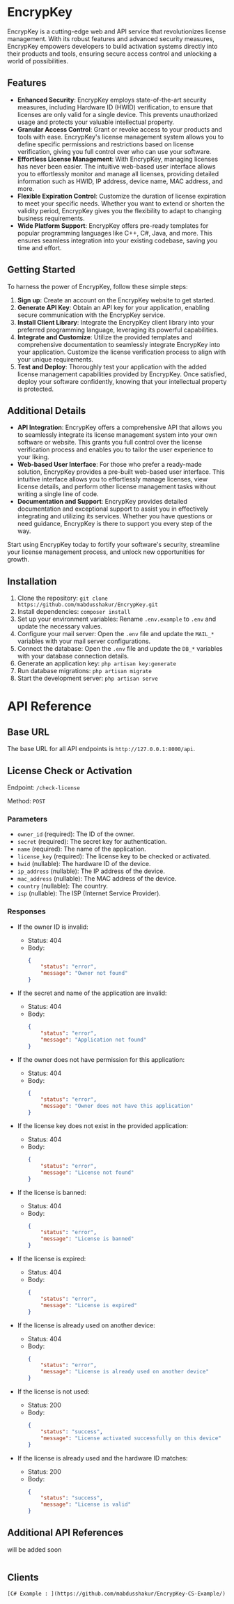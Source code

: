 # EncrypKey

EncrypKey is a cutting-edge web and API service that revolutionizes license management. With its robust features and advanced security measures, EncrypKey empowers developers to build activation systems directly into their products and tools, ensuring secure access control and unlocking a world of possibilities.

## Features

- **Enhanced Security**: EncrypKey employs state-of-the-art security measures, including Hardware ID (HWID) verification, to ensure that licenses are only valid for a single device. This prevents unauthorized usage and protects your valuable intellectual property.
- **Granular Access Control**: Grant or revoke access to your products and tools with ease. EncrypKey's license management system allows you to define specific permissions and restrictions based on license verification, giving you full control over who can use your software.
- **Effortless License Management**: With EncrypKey, managing licenses has never been easier. The intuitive web-based user interface allows you to effortlessly monitor and manage all licenses, providing detailed information such as HWID, IP address, device name, MAC address, and more.
- **Flexible Expiration Control**: Customize the duration of license expiration to meet your specific needs. Whether you want to extend or shorten the validity period, EncrypKey gives you the flexibility to adapt to changing business requirements.
- **Wide Platform Support**: EncrypKey offers pre-ready templates for popular programming languages like C++, C#, Java, and more. This ensures seamless integration into your existing codebase, saving you time and effort.

## Getting Started

To harness the power of EncrypKey, follow these simple steps:

1. **Sign up**: Create an account on the EncrypKey website to get started.
2. **Generate API Key**: Obtain an API key for your application, enabling secure communication with the EncrypKey service.
3. **Install Client Library**: Integrate the EncrypKey client library into your preferred programming language, leveraging its powerful capabilities.
4. **Integrate and Customize**: Utilize the provided templates and comprehensive documentation to seamlessly integrate EncrypKey into your application. Customize the license verification process to align with your unique requirements.
5. **Test and Deploy**: Thoroughly test your application with the added license management capabilities provided by EncrypKey. Once satisfied, deploy your software confidently, knowing that your intellectual property is protected.

## Additional Details

- **API Integration**: EncrypKey offers a comprehensive API that allows you to seamlessly integrate its license management system into your own software or website. This grants you full control over the license verification process and enables you to tailor the user experience to your liking.
- **Web-based User Interface**: For those who prefer a ready-made solution, EncrypKey provides a pre-built web-based user interface. This intuitive interface allows you to effortlessly manage licenses, view license details, and perform other license management tasks without writing a single line of code.
- **Documentation and Support**: EncrypKey provides detailed documentation and exceptional support to assist you in effectively integrating and utilizing its services. Whether you have questions or need guidance, EncrypKey is there to support you every step of the way.

Start using EncrypKey today to fortify your software's security, streamline your license management process, and unlock new opportunities for growth.


## Installation

1. Clone the repository: `git clone https://github.com/mabdusshakur/EncrypKey.git`
2. Install dependencies: `composer install`
3. Set up your environment variables: Rename `.env.example` to `.env` and update the necessary values.
4. Configure your mail server: Open the `.env` file and update the `MAIL_*` variables with your mail server configurations.
5. Connect the database: Open the `.env` file and update the `DB_*` variables with your database connection details.
6. Generate an application key: `php artisan key:generate`
7. Run database migrations: `php artisan migrate`
8. Start the development server: `php artisan serve`


# API Reference

## Base URL

The base URL for all API endpoints is `http://127.0.0.1:8000/api`.

## License Check or Activation

Endpoint: `/check-license`

Method: `POST`

### Parameters

- `owner_id` (required): The ID of the owner.
- `secret` (required): The secret key for authentication.
- `name` (required): The name of the application.
- `license_key` (required): The license key to be checked or activated.
- `hwid` (nullable): The hardware ID of the device.
- `ip_address` (nullable): The IP address of the device.
- `mac_address` (nullable): The MAC address of the device.
- `country` (nullable): The country.
- `isp` (nullable): The ISP (Internet Service Provider).

### Responses

- If the owner ID is invalid:
    - Status: 404
    - Body:
        ```json
        {
            "status": "error",
            "message": "Owner not found"
        }
        ```

- If the secret and name of the application are invalid:
    - Status: 404
    - Body:
        ```json
        {
            "status": "error",
            "message": "Application not found"
        }
        ```

- If the owner does not have permission for this application:
    - Status: 404
    - Body:
        ```json
        {
            "status": "error",
            "message": "Owner does not have this application"
        }
        ```

- If the license key does not exist in the provided application:
    - Status: 404
    - Body:
        ```json
        {
            "status": "error",
            "message": "License not found"
        }
        ```

- If the license is banned:
    - Status: 404
    - Body:
        ```json
        {
            "status": "error",
            "message": "License is banned"
        }
        ```

- If the license is expired:
    - Status: 404
    - Body:
        ```json
        {
            "status": "error",
            "message": "License is expired"
        }
        ```

- If the license is already used on another device:
    - Status: 404
    - Body:
        ```json
        {
            "status": "error",
            "message": "License is already used on another device"
        }
        ```

- If the license is not used:
    - Status: 200
    - Body:
        ```json
        {
            "status": "success",
            "message": "License activated successfully on this device"
        }
        ```

- If the license is already used and the hardware ID matches:
    - Status: 200
    - Body:
        ```json
        {
            "status": "success",
            "message": "License is valid"
        }
        ```

## Additional API References

will be added soon
```
```

## Clients
```
[C# Example : ](https://github.com/mabdusshakur/EncrypKey-CS-Example/)
```
